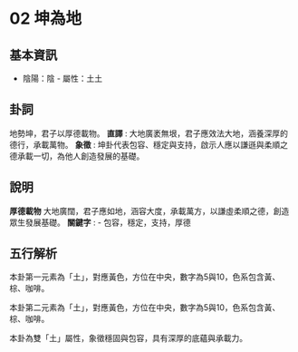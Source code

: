 # 02 坤為地

## 基本資訊
- 陰陽：陰 - 屬性：土土 
## 卦詞
地勢坤，君子以厚德載物。
 **直譯** : 大地廣袤無垠，君子應效法大地，涵養深厚的德行，承載萬物。
 **象徵** : 坤卦代表包容、穩定與支持，啟示人應以謙遜與柔順之德承載一切，為他人創造發展的基礎。
## 說明
**厚德載物** 大地廣闊，君子應如地，涵容大度，承載萬方，以謙虛柔順之德，創造眾生發展基礎。
**關鍵字** : - 包容，穩定，支持，厚德
## 五行解析
本卦第一元素為「土」，對應黃色，方位在中央，數字為5與10，色系包含黃、棕、咖啡。

本卦第二元素為「土」，對應黃色，方位在中央，數字為5與10，色系包含黃、棕、咖啡。

本卦為雙「土」屬性，象徵穩固與包容，具有深厚的底蘊與承載力。

